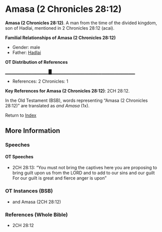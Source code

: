 # Amasa (2 Chronicles 28:12)
**Amasa (2 Chronicles 28:12)**. 
A man from the time of the divided kingdom, son of Hadlai, mentioned in 2 Chronicles 28:12 (acai). 




**Familial Relationships of Amasa (2 Chronicles 28:12)**


* Gender: male
* Father: [Hadlai](Hadlai.md)


**OT Distribution of References**

▁▁▁▁▁▁▁▁▁▁▁▁▁█▁▁▁▁▁▁▁▁▁▁▁▁▁▁▁▁▁▁▁▁▁▁▁▁▁
* References: 2 Chronicles: 1



**Key References for Amasa (2 Chronicles 28:12)**: 
2CH 28:12. 


In the Old Testament (BSB), words representing “Amasa (2 Chronicles 28:12)” are translated as 
*and Amasa* (1x). 




Return to [Index](00-Index.md)

## More Information

### Speeches

#### OT Speeches

* 2CH 28:13: “You must not bring the captives here you are proposing to bring guilt upon us from the LORD and to add to our sins and our guilt For our guilt is great and fierce anger is upon”

### OT Instances (BSB)

* and Amasa (2CH 28:12)



### References (Whole Bible)

* 2CH 28:12



